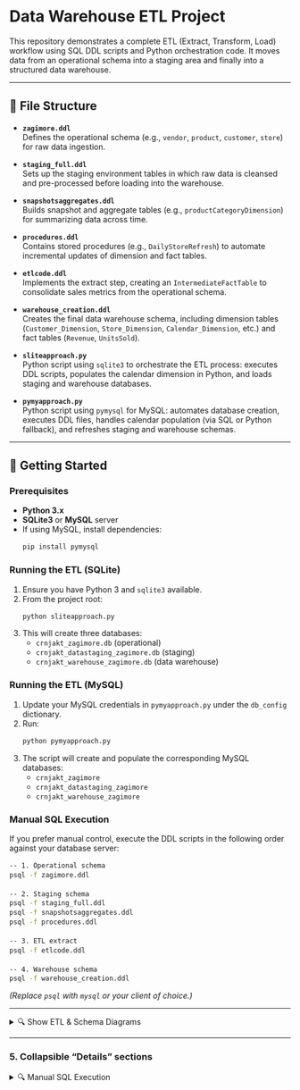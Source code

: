 # Data Warehouse ETL Project

This repository demonstrates a complete ETL (Extract, Transform, Load) workflow using SQL DDL scripts and Python orchestration code. It moves data from an operational schema into a staging area and finally into a structured data warehouse.

---

## :file_folder: File Structure

- **`zagimore.ddl`**  
  Defines the operational schema (e.g., `vendor`, `product`, `customer`, `store`) for raw data ingestion.

- **`staging_full.ddl`**  
  Sets up the staging environment tables in which raw data is cleansed and pre-processed before loading into the warehouse.

- **`snapshotsaggregates.ddl`**  
  Builds snapshot and aggregate tables (e.g., `productCategoryDimension`) for summarizing data across time.

- **`procedures.ddl`**  
  Contains stored procedures (e.g., `DailyStoreRefresh`) to automate incremental updates of dimension and fact tables.

- **`etlcode.ddl`**  
  Implements the extract step, creating an `IntermediateFactTable` to consolidate sales metrics from the operational schema.

- **`warehouse_creation.ddl`**  
  Creates the final data warehouse schema, including dimension tables (`Customer_Dimension`, `Store_Dimension`, `Calendar_Dimension`, etc.) and fact tables (`Revenue`, `UnitsSold`).

- **`sliteapproach.py`**  
  Python script using `sqlite3` to orchestrate the ETL process: executes DDL scripts, populates the calendar dimension in Python, and loads staging and warehouse databases.

- **`pymyapproach.py`**  
  Python script using `pymysql` for MySQL: automates database creation, executes DDL files, handles calendar population (via SQL or Python fallback), and refreshes staging and warehouse schemas.

---

## :rocket: Getting Started

### Prerequisites

- **Python 3.x**  
- **SQLite3** or **MySQL** server  
- If using MySQL, install dependencies:  
  ```bash
  pip install pymysql
  ```

### Running the ETL (SQLite)

1. Ensure you have Python 3 and `sqlite3` available.  
2. From the project root:
   ```bash
   python sliteapproach.py
   ```
3. This will create three databases:
   - `crnjakt_zagimore.db` (operational)
   - `crnjakt_datastaging_zagimore.db` (staging)
   - `crnjakt_warehouse_zagimore.db` (data warehouse)

### Running the ETL (MySQL)

1. Update your MySQL credentials in `pymyapproach.py` under the `db_config` dictionary.  
2. Run:
   ```bash
   python pymyapproach.py
   ```
3. The script will create and populate the corresponding MySQL databases:
   - `crnjakt_zagimore`
   - `crnjakt_datastaging_zagimore`
   - `crnjakt_warehouse_zagimore`

### Manual SQL Execution

If you prefer manual control, execute the DDL scripts in the following order against your database server:

```bash
-- 1. Operational schema
psql -f zagimore.ddl

-- 2. Staging schema
psql -f staging_full.ddl
psql -f snapshotsaggregates.ddl
psql -f procedures.ddl

-- 3. ETL extract
psql -f etlcode.ddl

-- 4. Warehouse schema
psql -f warehouse_creation.ddl
```

*(Replace `psql` with `mysql` or your client of choice.)*

---

<details>
  <summary>🔍 Show ETL & Schema Diagrams</summary>

  <p align="center">
    [<img src="images/ETLProcess.png" alt="ETL Pipeline" width="300"/>](images/ETLProcess.png)<br/>
    <em>Figure 1. ETL Pipeline Diagram</em>
  </p>

  <p align="center">
    <img src="images/zagimore.png" alt="Staging Schema" width="300"/><br/>
    <em>Figure 2. Staging Environment Schema</em>
  </p>

  <p align="center">
    <img src="images/staging.png" alt="Staging Schema" width="300"/><br/>
    <em>Figure 2. Staging Environment Schema</em>
  </p>

  <p align="center">
    <img src="images/warehouse.png" alt="Data Warehouse Schema" width="300"/><br/>
    <em>Figure 3. Data Warehouse Schema</em>
  </p>

  <hr/>

  <p align="center">
    [<img src="images/procedure_flow.png" alt="DailyStoreRefresh Workflow" width="300"/>](images/procedure_flow.png)<br/>
    <em>Figure 4. DailyStoreRefresh Stored Procedure Workflow</em>
    ```sql
CREATE TABLE Customer_Dimension (
  CustomerKey INT PRIMARY KEY,
  CName VARCHAR(15) NOT NULL
);
```
  </p>

</details>




---

### 5. Collapsible “Details” sections  

<details>
<summary>🔍 Manual SQL Execution</summary>

```bash
psql -f zagimore.ddl
psql -f staging_full.ddl
...

---

## :handshake: Contributing

Contributions, issues, and feature requests are welcome! Feel free to open a pull request.
